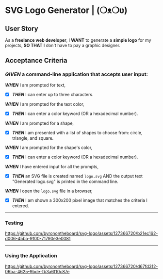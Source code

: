 # SVG Logo Generator | (❍ᴥ❍ʋ)

## User Story
As a __freelance web developer__,
I __WANT__ to generate a __simple logo__ for my projects,
__SO THAT__ I don't have to pay a graphic designer.

## Acceptance Criteria

### *GIVEN* a command-line application that accepts user input:

***WHEN*** I am prompted for text,
- [x] ***THEN*** I can enter up to three characters.

***WHEN*** I am prompted for the text color,
- [x] ***THEN*** I can enter a color keyword (OR a hexadecimal number).

***WHEN*** I am prompted for a shape,
- [x] ***THEN*** I am presented with a list of shapes to choose from: circle, triangle, and square.

***WHEN*** I am prompted for the shape's color,
- [x] ***THEN*** I can enter a color keyword (OR a hexadecimal number).

***WHEN*** I have entered input for all the prompts,
- [x] ***THEN*** an SVG file is created named `logo.svg`
AND the output text "Generated logo.svg" is printed in the command line.

***WHEN*** I open the `logo.svg` file in a browser,
- [x] ***THEN*** I am shown a 300x200 pixel image that matches the criteria I entered.

----
### Testing 
https://github.com/byronontheboard/svg-logo/assets/127366720/b21ec162-d006-45ba-9100-71790e3e0081

----
### Using the Application
https://github.com/byronontheboard/svg-logo/assets/127366720/d67fd312-06ba-4625-9bde-fb3a6f10c87e


